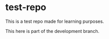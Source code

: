 # test-repo

This is a test repo made for learning purposes. 

This here is part of the development branch.